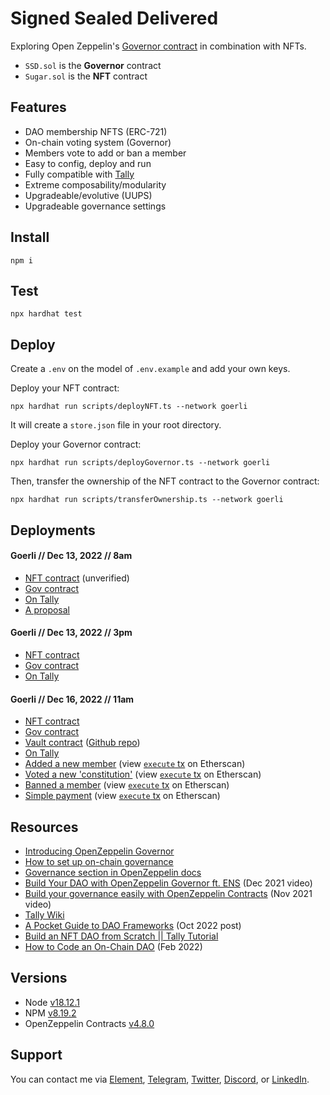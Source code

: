 # Signed Sealed Delivered

Exploring Open Zeppelin's [Governor contract](https://docs.openzeppelin.com/contracts/4.x/governance#governor) in combination with NFTs.

- `SSD.sol` is the **Governor** contract
- `Sugar.sol` is the **NFT** contract

## Features

- DAO membership NFTS (ERC-721)
- On-chain voting system (Governor)
- Members vote to add or ban a member
- Easy to config, deploy and run
- Fully compatible with [Tally](https://www.tally.xyz/)
- Extreme composability/modularity
- Upgradeable/evolutive (UUPS)
- Upgradeable governance settings

## Install

```shell
npm i
```

## Test

```shell
npx hardhat test
```

## Deploy

Create a `.env` on the model of `.env.example` and add your own keys.

Deploy your NFT contract:

```shell
npx hardhat run scripts/deployNFT.ts --network goerli
```

It will create a `store.json` file in your root directory.

Deploy your Governor contract:

```shell
npx hardhat run scripts/deployGovernor.ts --network goerli
```

Then, transfer the ownership of the NFT contract to the Governor contract:

```shell
npx hardhat run scripts/transferOwnership.ts --network goerli
```

## Deployments

#### Goerli // Dec 13, 2022 // 8am

- [NFT contract](https://goerli.etherscan.io/address/0x1a2c4c1f092d02c7683e54fc3c2b1e2f9a64b0c2) (unverified)
- [Gov contract](https://goerli.etherscan.io/address/0x21d19998062af0de5183963ff3adc1437b3f570a)
- [On Tally](https://www.tally.xyz/gov/eip155:5:0x21d19998062AF0dE5183963ff3aDc1437B3F570a)
- [A proposal](https://www.tally.xyz/gov/eip155:5:0x21d19998062AF0dE5183963ff3aDc1437B3F570a/proposal/83119082379285251585647399325637927665704855498295070431660405074826084622923)

#### Goerli // Dec 13, 2022 // 3pm

- [NFT contract](https://goerli.etherscan.io/address/0x38D7C280212CCd69BC52B615aA1f297aD3251e6e#code)
- [Gov contract](https://goerli.etherscan.io/address/0x046206f6371DfEa5be8AB2aC212f029576220e4F#code)
- [On Tally](https://www.tally.xyz/gov/eip155:5:0x046206f6371DfEa5be8AB2aC212f029576220e4F)

#### Goerli // Dec 16, 2022 // 11am

- [NFT contract](https://goerli.etherscan.io/address/0x8B47B6f462B66b62E22243A6CefEbb5281894F0e#code)
- [Gov contract](https://goerli.etherscan.io/address/0xdA29B7D299e3a6A77f1ceB2fABC83399ABFc14B8#code)
- [Vault contract](https://goerli.etherscan.io/address/0xdA29B7D299e3a6A77f1ceB2fABC83399ABFc14B8#code) ([Github repo](https://github.com/julienbrg/vman/tree/vault))
- [On Tally](https://www.tally.xyz/gov/eip155:5:0xdA29B7D299e3a6A77f1ceB2fABC83399ABFc14B8)
- [Added a new member](https://www.tally.xyz/gov/eip155:5:0xdA29B7D299e3a6A77f1ceB2fABC83399ABFc14B8/proposal/74737614524205492522872223477272223259832790928180497603067039466740454929975) (view [`execute` tx](https://goerli.etherscan.io/tx/0x448090a1894ae462286d16936dea31568bdcb8e2419163847abba05fe504d372) on Etherscan)
- [Voted a new 'constitution'](https://www.tally.xyz/gov/eip155:5:0xdA29B7D299e3a6A77f1ceB2fABC83399ABFc14B8/draft/86d3f17c-95d3-45cd-9f70-37a038deb787) (view [`execute` tx](https://goerli.etherscan.io/tx/0x706a688f90f15ca87489ab7fe9c7f43a262528e080f5f91f8d052551b651c11b) on Etherscan)
- [Banned a member](https://www.tally.xyz/gov/eip155:5:0xdA29B7D299e3a6A77f1ceB2fABC83399ABFc14B8/proposal/96099062218160360479194831606171326344070977529876809123195778620797177507210) (view [`execute` tx](https://goerli.etherscan.io/tx/0x94b985740bbf2c2df7dba547058a968ad72647e88e4d9b6571a91dce9a1e220d) on Etherscan)
- [Simple payment](https://www.tally.xyz/gov/eip155:5:0xdA29B7D299e3a6A77f1ceB2fABC83399ABFc14B8/proposal/71480291215620329031097614919392162006618096196398581448882068916682628149737) (view [`execute` tx](https://goerli.etherscan.io/tx/0x70c2ab2fcccc9e001cf820bd29b37cedae7e7884f55988c0c211b7a24e4143ad) on Etherscan)

## Resources

- [Introducing OpenZeppelin Governor](https://blog.openzeppelin.com/governor-smart-contract/)
- [How to set up on-chain governance](https://github.com/OpenZeppelin/openzeppelin-contracts/blob/master/docs/modules/ROOT/pages/governance.adoc)
- [Governance section in OpenZeppelin docs](https://docs.openzeppelin.com/contracts/4.x/api/governance)
- [Build Your DAO with OpenZeppelin Governor ft. ENS](https://www.youtube.com/watch?v=Lltt6j6Hmww) (Dec 2021 video)
- [Build your governance easily with OpenZeppelin Contracts]() (Nov 2021 video)
- [Tally Wiki](https://wiki.tally.xyz/docs)
- [A Pocket Guide to DAO Frameworks](https://blog.tally.xyz/a-pocket-guide-to-dao-frameworks-8d7ad5af3a1b) (Oct 2022 post)
- [Build an NFT DAO from Scratch || Tally Tutorial](https://www.youtube.com/watch?v=cAbHwCWJAG4)
- [How to Code an On-Chain DAO](https://betterprogramming.pub/how-to-code-an-on-chain-dao-e525e13a57be) (Feb 2022)

## Versions

- Node [v18.12.1](https://nodejs.org/uk/blog/release/v18.12.1/)
- NPM [v8.19.2](https://github.com/npm/cli/releases/tag/v8.19.2)
- OpenZeppelin Contracts [v4.8.0](https://github.com/OpenZeppelin/openzeppelin-contracts/releases/tag/v4.8.0)

## Support

You can contact me via [Element](https://matrix.to/#/@julienbrg:matrix.org), [Telegram](https://t.me/julienbrg), [Twitter](https://twitter.com/julienbrg), [Discord](https://discord.gg/xw9dCeQ94Y), or [LinkedIn](https://www.linkedin.com/in/julienberanger/).
